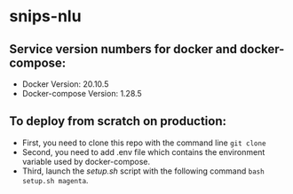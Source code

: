# snips-nlu

## Service version numbers for docker and docker-compose:
- Docker Version: 20.10.5
- Docker-compose Version: 1.28.5

## To deploy from scratch on production:
- First, you need to clone this repo with the command line `git clone`
- Second, you need to add .env file which contains the environment variable used by docker-compose.
- Third, launch the _setup.sh_ script with the following command `bash setup.sh magenta`.
